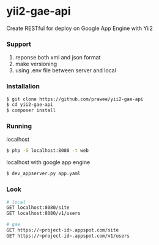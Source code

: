 # yii2-gae-api
Create RESTful for deploy on Google App Engine with Yii2

### Support
1. reponse both xml and json format
2. make versioning
3. using .env file between server and local

### Installalion
```bash
$ git clone https://github.com/prawee/yii2-gae-api
$ cd yii2-gae-api
$ composer install
```

### Running
localhost
```bash
$ php -S localhost:8080 -t web
```

localhost with google app engine
```bash
$ dev_appserver.py app.yaml
```

### Look
```bash
# local
GET localhost:8080/site
GET localhost:8080/v1/users
```

```bash
# gae
GET https://<project-id>.appspot.com/site
GET https://<project-id>.appspot.com/v1/users
```